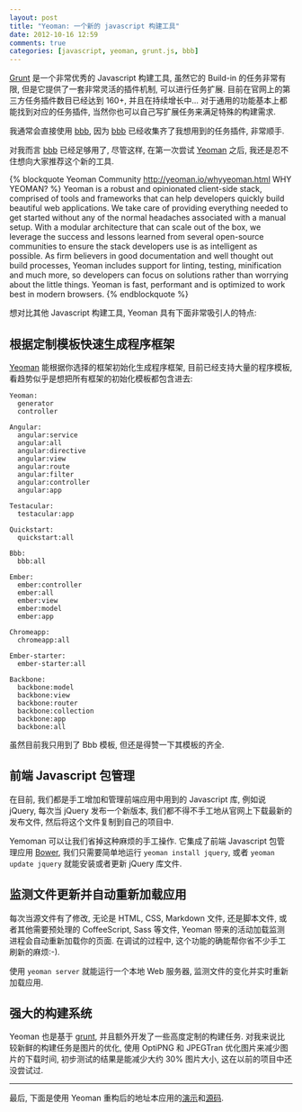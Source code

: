 ```yaml
---
layout: post
title: "Yeoman: 一个新的 javascript 构建工具"
date: 2012-10-16 12:59
comments: true
categories: [javascript, yeoman, grunt.js, bbb]
---
```


[grunt]: http://gruntjs.com/ "Grunt is a task-based command line build tool for JavaScript projects."
[bbb]: https://github.com/backbone-boilerplate/grunt-bbb "Backbone Boilerplate framework tool."
[yeoman]: http://yeoman.io/ "Yeoman is a robust and opinionated set of tools, libraries, and a workflow that can help developers quickly build beautiful, compelling web apps."
[backbone]: http://backbonejs.org/ "Front-End Javascript MVC framework"
[requirejs]: http://requirejs.org/ "RequireJS is a JavaScript file and module loader."

[Grunt][] 是一个非常优秀的 Javascript 构建工具, 虽然它的 Build-in 的任务非常有限, 但是它提供了一套非常灵活的插件机制, 可以进行任务扩展. 目前在官网上的第三方任务插件数目已经达到 160+, 并且在持续增长中... 对于通用的功能基本上都能找到对应的任务插件, 当然你也可以自己写扩展任务来满足特殊的构建需求.

我通常会直接使用 [bbb][], 因为 [bbb][] 已经收集齐了我想用到的任务插件, 非常顺手.

对我而言 [bbb][] 已经足够用了, 尽管这样, 在第一次尝试 [Yeoman][] 之后, 我还是忍不住想向大家推荐这个新的工具.

{% blockquote Yeoman Community http://yeoman.io/whyyeoman.html WHY YEOMAN? %}
Yeoman is a robust and opinionated client-side stack, comprised of tools and frameworks that can help developers quickly build beautiful web applications. We take care of providing everything needed to get started without any of the normal headaches associated with a manual setup.
With a modular architecture that can scale out of the box, we leverage the success and lessons learned from several open-source communities to ensure the stack developers use is as intelligent as possible.
As firm believers in good documentation and well thought out build processes, Yeoman includes support for linting, testing, minification and much more, so developers can focus on solutions rather than worrying about the little things.
Yeoman is fast, performant and is optimized to work best in modern browsers.
{% endblockquote %}

想对比其他 Javascript 构建工具, Yeoman 具有下面非常吸引人的特点:

## 根据定制模板快速生成程序框架

[Yeoman][] 能根据你选择的框架初始化生成程序框架, 目前已经支持大量的程序模板, 看趋势似乎是想把所有框架的初始化模板都包含进去:

    Yeoman:
      generator
      controller
    
    Angular:
      angular:service
      angular:all
      angular:directive
      angular:view
      angular:route
      angular:filter
      angular:controller
      angular:app
    
    Testacular:
      testacular:app
    
    Quickstart:
      quickstart:all
    
    Bbb:
      bbb:all
    
    Ember:
      ember:controller
      ember:all
      ember:view
      ember:model
      ember:app
    
    Chromeapp:
      chromeapp:all
    
    Ember-starter:
      ember-starter:all
    
    Backbone:
      backbone:model
      backbone:view
      backbone:router
      backbone:collection
      backbone:app
      backbone:all

虽然目前我只用到了 Bbb 模板, 但还是得赞一下其模板的齐全.

<!--more-->

## 前端 Javascript 包管理

在目前, 我们都是手工增加和管理前端应用中用到的 Javascript 库, 例如说 jQuery, 每次当 jQuery 发布一个新版本, 我们都不得不手工地从官网上下载最新的发布文件, 然后将这个文件复制到自己的项目中.

Yemoman 可以让我们省掉这种麻烦的手工操作. 它集成了前端 Javascript 包管理应用 [Bower](https://github.com/twitter/bower), 我们只需要简单地运行 `yeoman install jquery`, 或者 `yeoman update jquery` 就能安装或者更新 jQuery 库文件.

## 监测文件更新并自动重新加载应用

每次当源文件有了修改, 无论是 HTML, CSS, Markdown 文件, 还是脚本文件, 或者其他需要预处理的 CoffeeScript, Sass 等文件, Yeoman 带来的活动加载监测进程会自动重新加载你的页面.
在调试的过程中, 这个功能的确能帮你省不少手工刷新的麻烦:-).

使用 `yeoman server` 就能运行一个本地 Web 服务器, 监测文件的变化并实时重新加载应用.

## 强大的构建系统

Yeoman 也是基于 [grunt][], 并且额外开发了一些高度定制的构建任务. 对我来说比较新鲜的构建任务是图片的优化, 使用 OptiPNG 和 JPEGTran 优化图片来减少图片的下载时间, 初步测试的结果是能减少大约 30% 图片大小, 这在以前的项目中还没尝试过.

---

最后, 下面是使用 Yeoman 重构后的地址本应用的[演示](/examples/yeoman-contacts/dist/)和[源码](https://github.com/xiaocong/xiaocong.github.com/tree/source/source/examples/yeoman-contacts).
